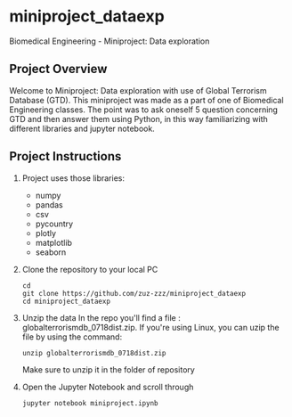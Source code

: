 # miniproject_dataexp
Biomedical Engineering - Miniproject: Data exploration

## Project Overview

Welcome to Miniproject: Data exploration with use of Global Terrorism Database (GTD). This miniproject was made as a part of one of Biomedical Engineering classes. The point was to ask oneself 5 question concerning GTD and then answer them using Python, in this way familiarizing with different libraries and jupyter notebook.

## Project Instructions

1. Project uses those libraries:
    * numpy
    * pandas
    * csv
    * pycountry
    * plotly
    * matplotlib
    * seaborn
    
2. Clone the repository to your local PC

    ```
    cd
    git clone https://github.com/zuz-zzz/miniproject_dataexp
    cd miniproject_dataexp
    ```


3. Unzip the data
    In the repo you'll find a file : globalterrorismdb_0718dist.zip. If you're using Linux, you can uzip the file by using the command:

    ```
    unzip globalterrorismdb_0718dist.zip
    ```
    
    Make sure to unzip it in the folder of repository


4. Open the Jupyter Notebook and scroll through
    
    ```
    jupyter notebook miniproject.ipynb
    ```
  
